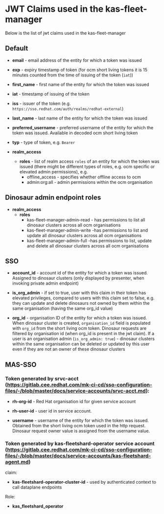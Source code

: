 # JWT Claims used in the kas-fleet-manager

Below is the list of jwt claims used in the kas-fleet-manager

## Default

* **email** - email address of the entity for which a token was issued

* **exp** - expiry timestamp of token (for ocm short living tokens it is 15 minutes counted from the time of issuing of the token (`iat`))

* **first_name** - first name of the entity for which the token was issued

* **iat** - timestamp of issuing of the token

* **iss** - issuer of the token (e.g. `https://sso.redhat.com/auth/realms/redhat-external`)

* **last_name** - last name of the entity for which the token was issued

* **preferred_username** - preferred username of the entity for which the token was issued. Available in decoded ocm short living token

* **typ** - type of token, e.g. `Bearer`

* **realm_access**
	* **roles** - list of realm access `roles` of an entity for which the token was issued (there might be different types of roles, e.g. ocm specific or elevated admin permissions), e.g.
		- offline_access - specifies whether offline access to ocm
		- admin:org:all - admin permissions within the ocm organisation

## Dinosaur admin endpoint roles

* **realm_access**
	* **roles** 
		- kas-fleet-manager-admin-read - has permissions to list all dinosaur clusters across all ocm organisations
		- kas-fleet-manager-admin-write -has permissions to list and update all dinosaur clusters across all ocm organisations
		- kas-fleet-manager-admin-full -has permissions to list, update and delete all dinosaur clusters across all ocm organisations

## SSO

* **account_id** - account id of the entity for which a token was issued. Assigned to dinosaur clusters (only displayed by presenter, when invoking private admin endpoint)

* **is_org_admin** - if set to true, user with this claim in their token has elevated privileges, compared to users with this claim set to false, e.g. they can update and delete dinosaurs not owned by them within the same organisation (having the same org_id value)

* **org_id** - organisation ID of the entity for which a token was issued. When dinosaur cluster is created, `organisation_id` field is populated with `org_id` from the short living ocm token. Dinosaur requests are filtered by organisation id (when org_id is present in the jwt claim). If a user is an organisation admin (`is_org_admin: true`) - dinosaur clusters within the same organisation can be deleted or updated by this user even if they are not an owner of these dinosaur clusters

## MAS-SSO

### Token generated by srvc-acct (https://gitlab.cee.redhat.com/mk-ci-cd/sso-configuration-files/-/blob/master/docs/service-accounts/srvc-acct.md):

* **rh-org-id** - Red Hat organisation id for given service account

* **rh-user-id** - user id in service account.

* **username** - username of the entity for which the token was issued. Obtained from the short living ocm token used in the http request. Dinosaur request owner value is assigned from the username value.

### Token generated by kas-fleetshard-operator service account (https://gitlab.cee.redhat.com/mk-ci-cd/sso-configuration-files/-/blob/master/docs/service-accounts/kas-fleetshard-agent.md)

claim:

* **kas-fleetshard-operator-cluster-id** - used by authenticated context to call dataplane endpoints

Role:

* **kas_fleetshard_operator**
